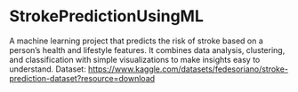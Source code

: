 # StrokePredictionUsingML
A machine learning project that predicts the risk of stroke based on a person’s health and lifestyle features. It combines data analysis, clustering, and classification with simple visualizations to make insights easy to understand.
Dataset: https://www.kaggle.com/datasets/fedesoriano/stroke-prediction-dataset?resource=download
